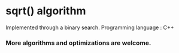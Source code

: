 # sqrt() algorithm
Implemented through a binary search.
Programming language : C++
### More algorithms and optimizations are welcome.
